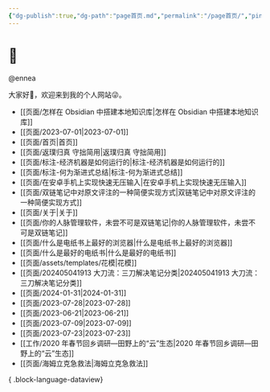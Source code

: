 ```yaml
---
{"dg-publish":true,"dg-path":"page首页.md","permalink":"/page首页/","pinned":true,"tags":["gardenEntry"]}
---
```


# 🌲

@ennea

大家好👋，欢迎来到我的个人网站😜。

- [[页面/怎样在 Obsidian 中搭建本地知识库\|怎样在 Obsidian 中搭建本地知识库]]
- [[页面/2023-07-01\|2023-07-01]]
- [[页面/首页\|首页]]
- [[页面/返璞归真 守拙简用\|返璞归真 守拙简用]]
- [[页面/标注-经济机器是如何运行的\|标注-经济机器是如何运行的]]
- [[页面/标注-何为渐进式总结\|标注-何为渐进式总结]]
- [[页面/在安卓手机上实现快速无压输入\|在安卓手机上实现快速无压输入]]
- [[页面/双链笔记中对原文评注的一种简便实现方式\|双链笔记中对原文评注的一种简便实现方式]]
- [[页面/关于\|关于]]
- [[页面/你的人脉管理软件，未尝不可是双链笔记\|你的人脉管理软件，未尝不可是双链笔记]]
- [[页面/什么是电纸书上最好的浏览器\|什么是电纸书上最好的浏览器]]
- [[页面/什么是最好的电纸书\|什么是最好的电纸书]]
- [[页面/assets/templates/花模\|花模]]
- [[页面/202405041913 大刀流：三刀解决笔记分类\|202405041913 大刀流：三刀解决笔记分类]]
- [[页面/2024-01-31\|2024-01-31]]
- [[页面/2023-07-28\|2023-07-28]]
- [[页面/2023-06-21\|2023-06-21]]
- [[页面/2023-07-09\|2023-07-09]]
- [[页面/2023-07-23\|2023-07-23]]
- [[工作/2020 年春节回乡调研—田野上的“云”生态\|2020 年春节回乡调研—田野上的“云”生态]]
- [[页面/海姆立克急救法\|海姆立克急救法]]

{ .block-language-dataview}
